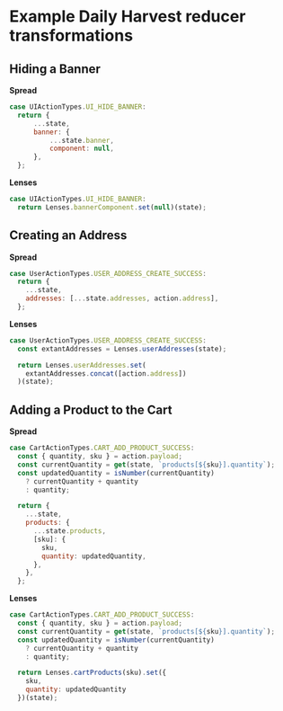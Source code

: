 # Example Daily Harvest reducer transformations

## Hiding a Banner

**Spread**

```javascript
case UIActionTypes.UI_HIDE_BANNER:
  return {
      ...state,
      banner: {
          ...state.banner,
          component: null,
      },
  };
```

**Lenses**

```javascript
case UIActionTypes.UI_HIDE_BANNER:
  return Lenses.bannerComponent.set(null)(state);
```

## Creating an Address

**Spread**

```javascript
case UserActionTypes.USER_ADDRESS_CREATE_SUCCESS:
  return {
    ...state,
    addresses: [...state.addresses, action.address],
  };
```

**Lenses**

```javascript
case UserActionTypes.USER_ADDRESS_CREATE_SUCCESS:
  const extantAddresses = Lenses.userAddresses(state);

  return Lenses.userAddresses.set(
    extantAddresses.concat([action.address])
  )(state);
```

## Adding a Product to the Cart

**Spread**

```javascript
case CartActionTypes.CART_ADD_PRODUCT_SUCCESS:
  const { quantity, sku } = action.payload;
  const currentQuantity = get(state, `products[${sku}].quantity`);
  const updatedQuantity = isNumber(currentQuantity)
    ? currentQuantity + quantity
    : quantity;

  return {
    ...state,
    products: {
      ...state.products,
      [sku]: {
        sku,
        quantity: updatedQuantity,
      },
    },
  };
```

**Lenses**

```javascript
case CartActionTypes.CART_ADD_PRODUCT_SUCCESS:
  const { quantity, sku } = action.payload;
  const currentQuantity = get(state, `products[${sku}].quantity`);
  const updatedQuantity = isNumber(currentQuantity)
    ? currentQuantity + quantity
    : quantity;

  return Lenses.cartProducts(sku).set({
    sku,
    quantity: updatedQuantity
  })(state);
```
